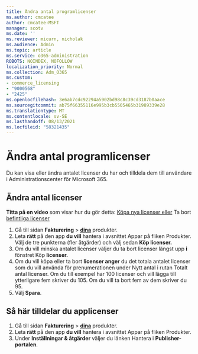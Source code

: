 ```yaml
---
title: Ändra antal programlicenser
ms.author: cmcatee
author: cmcatee-MSFT
manager: scotv
ms.date: ''
ms.reviewer: micurn, nicholak
ms.audience: Admin
ms.topic: article
ms.service: o365-administration
ROBOTS: NOINDEX, NOFOLLOW
localization_priority: Normal
ms.collection: Adm_O365
ms.custom:
- commerce_licensing
- "9000568"
- "2425"
ms.openlocfilehash: 3e6ab7cdc92294a5902bd98c8c39cd3187b0aace
ms.sourcegitcommit: ab75f66355116e995b3cb5505465b31989339e28
ms.translationtype: MT
ms.contentlocale: sv-SE
ms.lasthandoff: 08/13/2021
ms.locfileid: "58321435"
---
```

# <a name="change-app-license-quantity"></a>Ändra antal programlicenser

Du kan visa eller ändra antalet licenser du har och tilldela dem till användare i Administrationscenter för Microsoft 365.

## <a name="to-change-license-quantity"></a>Ändra antal licenser

**Titta på en video** som visar hur du gör detta: [Köpa nya licenser eller](https://go.microsoft.com/fwlink/p/?linkid=2154857) Ta bort [befintliga licenser](https://go.microsoft.com/fwlink/p/?linkid=2154938)

1. Gå till sidan **Fakturering**  >  **[dina](https://go.microsoft.com/fwlink/p/?linkid=842054)** produkter.
2. Leta **rätt** på den app **du vill** hantera i avsnittet Appar på fliken Produkter. Välj de tre punkterna (fler åtgärder) och välj sedan **Köp licenser.**
3. Om du vill minska antalet licenser väljer du ta bort licenser längst upp **i** fönstret Köp **licenser.**
4. Om du vill köpa eller ta  bort **licenser anger** du det totala antalet licenser som du vill använda för prenumerationen under Nytt antal i rutan Totalt antal licenser. Om du till exempel har 100 licenser och vill lägga till ytterligare fem skriver du 105. Om du vill ta bort fem av dem skriver du 95.
5. Välj **Spara**.

## <a name="to-assign-app-licenses"></a>Så här tilldelar du applicenser

1. Gå till sidan **Fakturering**  >  **[dina](https://go.microsoft.com/fwlink/p/?linkid=842054)** produkter.
2. Leta **rätt** på den app **du vill** hantera i avsnittet Appar på fliken Produkter.
3. Under **Inställningar & åtgärder** väljer du länken Hantera i **Publisher-portalen**.